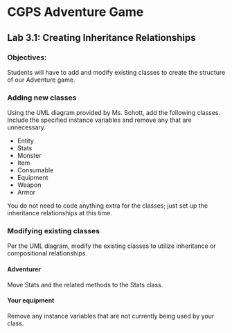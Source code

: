 # CGPS Adventure Game

## Lab 3.1: Creating Inheritance Relationships

### Objectives:
Students will have to add and modify existing classes to create the structure of our Adventure game.

### Adding new classes
Using the UML diagram provided by Ms. Schott, add the following classes. Include the specified instance variables and remove any that are unnecessary.

- Entity
- Stats
- Monster
- Item
- Consumable
- Equipment
- Weapon
- Armor

You do not need to code anything extra for the classes; just set up the inheritance relationships at this time.

### Modifying existing classes
Per the UML diagram, modify the existing classes to utilize inheritance or compositional relationships.

#### Adventurer
Move Stats and the related methods to the Stats class.

#### Your equipment
Remove any instance variables that are not currently being used by your class.
